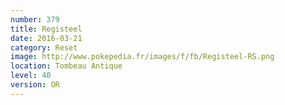 ```yaml
---
number: 379
title: Registeel
date: 2016-03-21
category: Reset
image: http://www.pokepedia.fr/images/f/fb/Registeel-RS.png
location: Tombeau Antique
level: 40
version: OR
---
```

